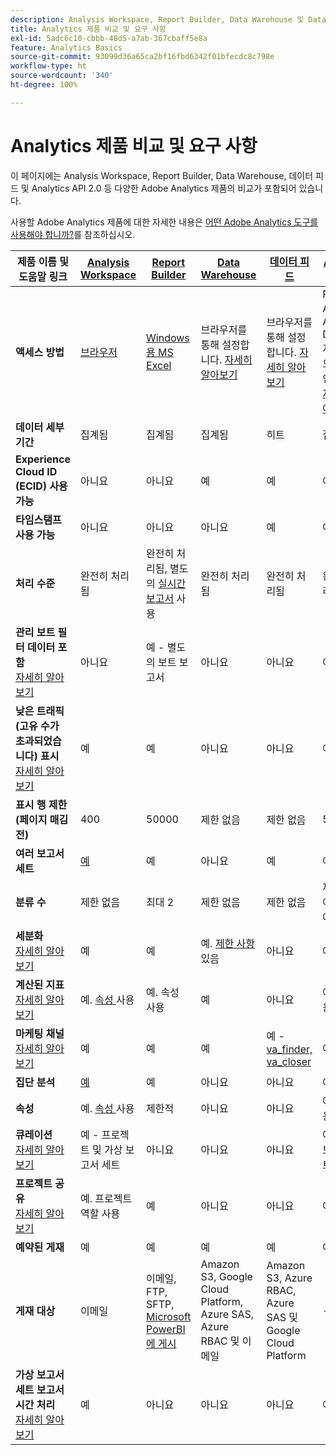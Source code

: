 ```yaml
---
description: Analysis Workspace, Report Builder, Data Warehouse 및 Data Workbench의 시스템 요구 사항 및 비교
title: Analytics 제품 비교 및 요구 사항
exl-id: 5adc6c10-cbbb-48d5-a7ab-367cbaff5e8a
feature: Analytics Basics
source-git-commit: 93099d36a65ca2bf16fbd6342f01bfecdc8c798e
workflow-type: ht
source-wordcount: '340'
ht-degree: 100%

---
```


# Analytics 제품 비교 및 요구 사항

이 페이지에는 Analysis Workspace, Report Builder, Data Warehouse, 데이터 피드 및 Analytics API 2.0 등 다양한 Adobe Analytics 제품의 비교가 포함되어 있습니다.

사용할 Adobe Analytics 제품에 대한 자세한 내용은 [어떤 Adobe Analytics 도구를 사용해야 합니까?](/help/analyze/get-started/which-analytics-tool.md)를 참조하십시오.

| 제품 이름 및 도움말 링크 | [Analysis Workspace](/help/analyze/analysis-workspace/home.md) | [Report Builder](/help/analyze/report-builder/home.md) | [Data Warehouse](/help/export/data-warehouse/data-warehouse.md) | [데이터 피드](/help/export/analytics-data-feed/data-feed-overview.md) | [Analytics API 2.0](https://www.adobe.io/apis/experiencecloud/analytics/docs.html) |
|---|---|---|---|---|---|
| **액세스 방법** | [브라우저](/help/analyze/get-started/sys-reqs.md) | [Windows용 MS Excel](/help/analyze/report-builder/setup/system-requirements.md) | 브라우저를 통해 설정합니다. [자세히 알아보기](/help/analyze/get-started/sys-reqs.md) | 브라우저를 통해 설정합니다. [자세히 알아보기](/help/export/analytics-data-feed/data-feed-overview.md) | RESTful API 도구. Adobe Developer 자격 증명으로 로그인합니다. [자세히 알아보기](https://developer.adobe.com/analytics-apis/docs/2.0/) |
| **데이터 세부 기간** | 집계됨 | 집계됨 | 집계됨 | 히트 | 집계됨 |
| **Experience Cloud ID (ECID) 사용 가능** | 아니요 | 아니요 | 예 | 예 | 아니요 |
| **타임스탬프 사용 가능** | 아니요 | 아니요 | 아니요 | 예 | 아니요 |
| **처리 수준** | 완전히 처리됨 | 완전히 처리됨, 별도의 [실시간 보고서](/help/admin/admin/c-manage-report-suites/c-edit-report-suites/realtime/realtime.md) 사용 | 완전히 처리됨 | 완전히 처리됨 | 완전히 처리됨 |
| **관리 보트 필터 데이터 포함** <br> [자세히 알아보기](/help/admin/admin/c-manage-report-suites/c-edit-report-suites/general/bot-removal/bot-removal.md) | 아니요 | 예 - 별도의 보트 보고서 | 아니요 | 아니요 | 아니요 |
| **낮은 트래픽 (고유 수가 초과되었습니다) 표시** <br> [자세히 알아보기](/help/technotes/low-traffic.md) | 예 | 예 | 아니요 | 아니요 | 예 |
| **표시 행 제한 (페이지 매김 전)** | 400 | 50000 | 제한 없음 | 제한 없음 | 50000 |
| **여러 보고서 세트** | [예](/help/analyze/analysis-workspace/build-workspace-project/multiple-report-suites.md) | 예 | 아니요 | 예 | 아니요 | 예 |
| **분류 수** | 제한 없음 | 최대 2 | 제한 없음 | 제한 없음 | 제한 없음, 여러 쿼리에서 실행 |
| **세분화** <br> [자세히 알아보기](/help/components/segmentation/segmentation-workflow/seg-workflow.md) | 예 | 예 | 예. [제한 사항](/help/components/segmentation/seg-reference/seg-compatibility.md) 있음 | 아니요 | 예 |
| **계산된 지표** <br> [자세히 알아보기](/help/components/c-calcmetrics/cm-overview.md) | 예. [속성 ](/help/analyze/analysis-workspace/attribution/overview.md) 사용 | 예. 속성 사용 | 예 | 아니요 | 예. [속성 ](/help/analyze/analysis-workspace/attribution/overview.md) 사용 |
| **마케팅 채널** <br> [자세히 알아보기](/help/components/c-marketing-channels/c-getting-started-mchannel.md) | 예 | 예 | 예 | 예 - [va_finder, va_closer](/help/export/analytics-data-feed/c-df-contents/datafeeds-reference.md) | 예 |
| **집단 분석** | [예](/help/analyze/analysis-workspace/visualizations/cohort-table/cohort-analysis.md) | 예 | 아니요 | 아니요 | 아니요 |
| **속성** | 예. [속성 ](/help/analyze/analysis-workspace/attribution/overview.md) 사용 | 제한적 | 아니요 | 아니요 | 예. [속성 ](/help/analyze/analysis-workspace/attribution/overview.md) 사용 | 아니요 |
| **큐레이션** <br> [자세히 알아보기](/help/analyze/analysis-workspace/curate-share/curate.md) | 예 - 프로젝트 및 가상 보고서 세트 | 아니요 | 아니요 | 아니요 | 예 - 가상 보고서 세트만 해당 |
| **프로젝트 공유** <br> [자세히 알아보기](/help/analyze/analysis-workspace/curate-share/share-projects.md) | 예. 프로젝트 역할 사용 | 예 | 아니요 | 아니요 | 아니요 |
| **예약된 게재** | 예 | 예 | 예 | 예 | 아니요 |
| **게재 대상** | 이메일 | 이메일, FTP, SFTP, [Microsoft PowerBI에 게시](/help/analyze/report-builder/c-publish-power-bi/power-bi.md) | Amazon S3, Google Cloud Platform, Azure SAS, Azure RBAC 및 이메일 | Amazon S3, Azure RBAC, Azure SAS 및 Google Cloud Platform | - |
| **가상 보고서 세트 보고서 시간 처리** <br> [자세히 알아보기](/help/components/vrs/vrs-report-time-processing.md) | 예 | 아니요 | 아니요 | 아니요 | 예 |
